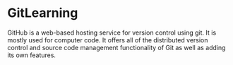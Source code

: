 # GitLearning

GitHub is a web-based hosting service for version control using git. It is mostly used for computer code. It offers all of the distributed version control and source code management functionality of Git as well as adding its own features.